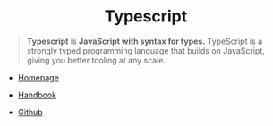 <h1 align="center"> Typescript </h1>

> **Typescript** is **JavaScript with syntax for types.** TypeScript is a strongly typed programming language that builds on JavaScript, giving you better tooling at any scale.

- [Homepage](https://www.typescriptlang.org/)

- [Handbook](https://www.typescriptlang.org/docs/handbook/intro.html)

- [Github](https://github.com/microsoft/TypeScript)
